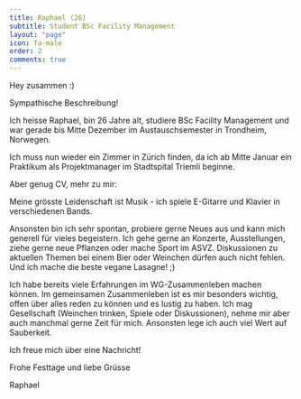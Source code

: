 ```yaml
---
title: Raphael (26)
subtitle: Student BSc Facility Management
layout: "page"
icon: fa-male
order: 2
comments: true
---
```


Hey zusammen :)



Sympathische Beschreibung!



Ich heisse Raphael, bin 26 Jahre alt, studiere BSc Facility Management und war gerade bis Mitte Dezember im Austauschsemester in Trondheim, Norwegen.

Ich muss nun wieder ein Zimmer in Zürich finden, da ich ab Mitte Januar ein Praktikum als Projektmanager im Stadtspital Triemli beginne.



Aber genug CV, mehr zu mir:

Meine grösste Leidenschaft ist Musik - ich spiele E-Gitarre und Klavier in verschiedenen Bands.

Ansonsten bin ich sehr spontan, probiere gerne Neues aus und kann mich generell für vieles begeistern. Ich gehe gerne an Konzerte, Ausstellungen, ziehe gerne neue Pflanzen oder mache Sport im ASVZ. Diskussionen zu aktuellen Themen bei einem Bier oder Weinchen dürfen auch nicht fehlen. Und ich mache die beste vegane Lasagne! ;)



Ich habe bereits viele Erfahrungen im WG-Zusammenleben machen können. Im gemeinsamen Zusammenleben ist es mir besonders wichtig, offen über alles reden zu können und es lustig zu haben. Ich mag Gesellschaft (Weinchen trinken, Spiele oder Diskussionen), nehme mir aber auch manchmal gerne Zeit für mich. Ansonsten lege ich auch viel Wert auf Sauberkeit.



Ich freue mich über eine Nachricht!



Frohe Festtage und liebe Grüsse

Raphael